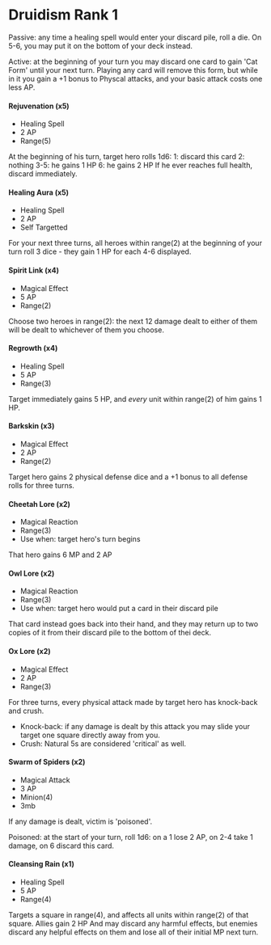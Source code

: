 # Druidism Rank 1


Passive: any time a healing spell would enter your discard pile, roll a die. On 5-6, you may put it on the bottom of your deck instead.

Active: at the beginning of your turn you may discard one card to gain 'Cat Form' until your next turn. Playing any card will remove this form, but while in it you gain a +1 bonus to Physcal attacks, and your basic attack costs one less AP.

#### Rejuvenation (x5)

- Healing Spell
- 2 AP
- Range(5)

At the beginning of his turn, target hero rolls 1d6:
    1: discard this card
    2: nothing
    3-5: he gains 1 HP
    6: he gains 2 HP
If he ever reaches full health, discard immediately.

#### Healing Aura (x5)

- Healing Spell
- 2 AP
- Self Targetted

For your next three turns, all heroes within range(2) at the beginning of your turn roll
3 dice - they gain 1 HP for each 4-6 displayed.

#### Spirit Link (x4)

- Magical Effect
- 5 AP
- Range(2)

Choose two heroes in range(2): the next 12 damage dealt to either of them will be
dealt to whichever of them you choose.

#### Regrowth (x4)

- Healing Spell
- 5 AP
- Range(3)

Target immediately gains 5 HP, and *every* unit within range(2) of him gains 1 HP.

#### Barkskin (x3)

- Magical Effect
- 2 AP
- Range(2)

Target hero gains 2 physical defense dice and a +1 bonus to all defense rolls for
three turns.

#### Cheetah Lore (x2)

- Magical Reaction
- Range(3)
- Use when: target hero's turn begins

That hero gains 6 MP and 2 AP

#### Owl Lore (x2)

- Magical Reaction
- Range(3)
- Use when: target hero would put a card in their discard pile

That card instead goes back into their hand, and they may return up to two copies of it
from their discard pile to the bottom of thei deck.

#### Ox Lore (x2)

- Magical Effect
- 2 AP
- Range(3)

For three turns, every physical attack made by target hero has knock-back and crush.

- Knock-back: if any damage is dealt by this attack you may slide your target one square directly away from you.
- Crush: Natural 5s are considered 'critical' as well.

#### Swarm of Spiders (x2)

- Magical Attack
- 3 AP
- Minion(4)
- 3mb

If any damage is dealt, victim is 'poisoned'.

Poisoned: at the start of your turn, roll 1d6: on a 1 lose 2 AP, on 2-4 take 1 damage, on 6 discard this card.

#### Cleansing Rain (x1)

- Healing Spell
- 5 AP
- Range(4)

Targets a square in range(4), and affects all units within range(2) of that square. Allies gain 2 HP
And may discard any harmful effects, but enemies discard any helpful effects on them and lose all of their
initial MP next turn.

